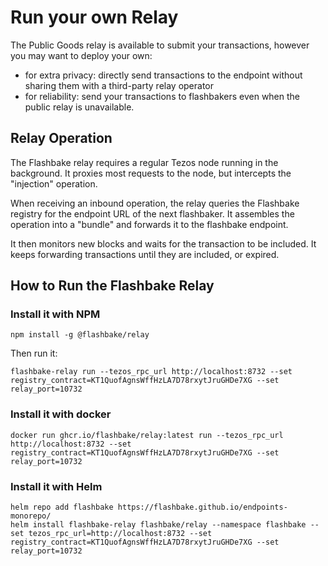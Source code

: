 # Run your own Relay

The Public Goods relay is available to submit your transactions, however you may want to deploy your own:

* for extra privacy: directly send transactions to the endpoint without sharing them with a third-party relay operator
* for reliability: send your transactions to flashbakers even when the public relay is unavailable.

## Relay Operation

The Flashbake relay requires a regular Tezos node running in the background. It proxies most requests to the node, but intercepts the "injection" operation.

When receiving an inbound operation, the relay queries the Flashbake registry for the endpoint URL of the next flashbaker. It assembles the operation into a "bundle" and forwards it to the flashbake endpoint.

It then monitors new blocks and waits for the transaction to be included. It keeps forwarding transactions until they are included, or expired.

## How to Run the Flashbake Relay

### Install it with NPM

```
npm install -g @flashbake/relay
```

Then run it:

```
flashbake-relay run --tezos_rpc_url http://localhost:8732 --set registry_contract=KT1QuofAgnsWffHzLA7D78rxytJruGHDe7XG --set relay_port=10732
```

### Install it with docker

```
docker run ghcr.io/flashbake/relay:latest run --tezos_rpc_url http://localhost:8732 --set registry_contract=KT1QuofAgnsWffHzLA7D78rxytJruGHDe7XG --set relay_port=10732
```

### Install it with Helm

```
helm repo add flashbake https://flashbake.github.io/endpoints-monorepo/
helm install flashbake-relay flashbake/relay --namespace flashbake --set tezos_rpc_url=http://localhost:8732 --set registry_contract=KT1QuofAgnsWffHzLA7D78rxytJruGHDe7XG --set relay_port=10732
```
